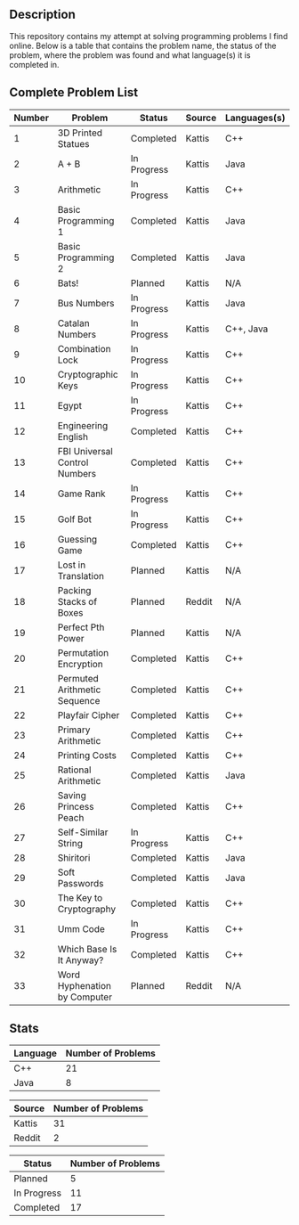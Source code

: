 ## Description
This repository contains my attempt at solving programming problems I find online. Below is a table that contains the problem name, the status of the problem, where the problem was found and what language(s) it is completed in.

## Complete Problem List
Number | Problem | Status | Source | Languages(s)
--- | ------------ | ------------ | ------------ | ------------
1 | 3D Printed Statues | Completed | Kattis | C++
2 | A + B | In Progress | Kattis | Java
3 | Arithmetic | In Progress | Kattis | C++
4 | Basic Programming 1 | Completed | Kattis | Java
5 | Basic Programming 2 | Completed | Kattis | Java
6 | Bats! | Planned | Kattis | N/A
7 | Bus Numbers | In Progress | Kattis | Java
8 | Catalan Numbers | In Progress | Kattis | C++, Java
9 | Combination Lock | In Progress | Kattis | C++
10 | Cryptographic Keys | In Progress | Kattis | C++
11 | Egypt | In Progress | Kattis | C++
12 | Engineering English | Completed | Kattis | C++
13 | FBI Universal Control Numbers | Completed | Kattis | C++
14 | Game Rank | In Progress | Kattis | C++
15 | Golf Bot | In Progress | Kattis | C++
16 | Guessing Game | Completed | Kattis | C++
17 | Lost in Translation | Planned | Kattis | N/A
18 | Packing Stacks of Boxes | Planned | Reddit | N/A
19 | Perfect Pth Power | Planned | Kattis | N/A
20 | Permutation Encryption | Completed | Kattis | C++
21 | Permuted Arithmetic Sequence | Completed | Kattis | C++
22 | Playfair Cipher | Completed | Kattis | C++
23 | Primary Arithmetic | Completed | Kattis | C++
24 | Printing Costs | Completed | Kattis | C++
25 | Rational Arithmetic | Completed | Kattis | Java
26 | Saving Princess Peach | Completed | Kattis | C++
27 | Self-Similar String | In Progress | Kattis | C++
28 | Shiritori | Completed | Kattis | Java
29 | Soft Passwords | Completed | Kattis | Java
30 | The Key to Cryptography | Completed | Kattis | C++
31 | Umm Code | In Progress | Kattis | C++
32 | Which Base Is It Anyway? | Completed | Kattis | C++
33 | Word Hyphenation by Computer | Planned | Reddit | N/A

## Stats
Language | Number of Problems
--- | ---
C++ | 21
Java | 8

Source | Number of Problems
--- | ---
Kattis | 31
Reddit | 2

Status | Number of Problems
--- | ---
Planned | 5
In Progress | 11
Completed | 17
